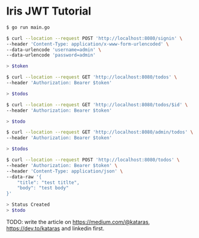 # Iris JWT Tutorial

```sh
$ go run main.go
```

```sh
$ curl --location --request POST 'http://localhost:8080/signin' \
--header 'Content-Type: application/x-www-form-urlencoded' \
--data-urlencode 'username=admin' \
--data-urlencode 'password=admin'

> $token
```

```sh
$ curl --location --request GET 'http://localhost:8080/todos' \
--header 'Authorization: Bearer $token'

> $todos
```

```sh
$ curl --location --request GET 'http://localhost:8080/todos/$id' \
--header 'Authorization: Bearer $token'

> $todo
```

```sh
$ curl --location --request GET 'http://localhost:8080/admin/todos' \
--header 'Authorization: Bearer $token'

> $todos
```

```sh
$ curl --location --request POST 'http://localhost:8080/todos' \
--header 'Authorization: Bearer $token' \
--header 'Content-Type: application/json' \
--data-raw '{
    "title": "test titlte",
    "body": "test body"
}'

> Status Created
> $todo
```

TODO: write the article on https://medium.com/@kataras, https://dev.to/kataras and linkedin first.
